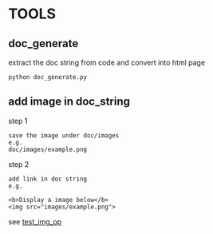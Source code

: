 # TOOLS

## doc_generate

   extract the doc string from code and convert into html page

   ```
   python doc_generate.py
   ```


## add image in doc_string

   step 1
   ```
   save the image under doc/images 
   e.g.
   doc/images/example.png
   ```
   

   step 2
   ```
   add link in doc string
   e.g.
 
   <b>Display a image below</b>
   <img src="images/example.png">
   ```

   see [test\_img\_op](https://github.com/mitaffinity/open-database/tree/master/affinityDB/lib_multithread/test_img_op.py)

